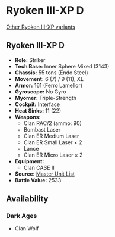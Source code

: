 # Ryoken III-XP D

[Other Ryoken III-XP variants](../ryoken_iii-xp.md)

## Ryoken III-XP D
- **Role:** Striker
- **Tech Base:** Inner Sphere Mixed (3143)
- **Chassis:** 55 tons (Endo Steel)
- **Movement:** 6 (7) / 9 (11), XL
- **Armor:** 161 (Ferro Lamellor)
- **Gyroscope:** No Gyro
- **Myomer:** Triple-Strength
- **Cockpit:** Interface
- **Heat Sinks:** 11 (22)
- **Weapons:**
  - Clan RAC/2 (ammo: 90)
  - Bombast Laser
  - Clan ER Medium Laser
  - Clan ER Small Laser × 2
  - Lance
  - Clan ER Micro Laser × 2
- **Equipment:**
  - Clan CASE II
- **Source:** [Master Unit List](http://masterunitlist.info/Unit/Details/7382/ryoken-iii-xp-skinwalker-d)
- **Battle Value:** 2533

## Availability

### Dark Ages
- Clan Wolf

